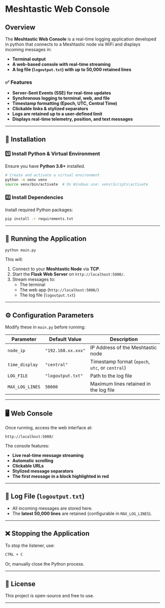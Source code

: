 # Meshtastic Web Console

## Overview
The **Meshtastic Web Console** is a real-time logging application developed in python that connects to a Meshtastic node via WiFi and displays incoming messages in:
- **Terminal output**
- **A web-based console with real-time streaming**
- **A log file (`logoutput.txt`) with up to 50,000 retained lines**

### ✅ Features
- **Server-Sent Events (SSE) for real-time updates**
- **Synchronous logging to terminal, web, and file**
- **Timestamp formatting (Epoch, UTC, Central Time)**
- **Clickable links & stylized separators**
- **Logs are retained up to a user-defined limit**
- **Displays real-time telemetry, position, and text messages**

---

## 🔧 Installation

### **1️⃣ Install Python & Virtual Environment**
Ensure you have **Python 3.8+** installed.

```sh
# Create and activate a virtual environment
python -m venv venv
source venv/bin/activate  # On Windows use: venv\Scripts\activate
```

### **2️⃣ Install Dependencies**
Install required Python packages:
```sh
pip install -r requirements.txt
```

---

## 🚀 Running the Application
```sh
python main.py
```
This will:
1. Connect to your **Meshtastic Node** via **TCP**.
2. Start the **Flask Web Server** on `http://localhost:5000/`.
3. Stream messages to:
   - The terminal
   - The web app (`http://localhost:5000/`)
   - The log file (`logoutput.txt`)

---

## ⚙️ Configuration Parameters
Modify these in `main.py` before running:

| Parameter          | Default Value      | Description |
|-------------------|--------------------|-------------|
| `node_ip`         | `"192.168.xx.xxx"` | IP Address of the Meshtastic node |
| `time_display`    | `"central"`        | Timestamp format (`epoch`, `utc`, or `central`) |
| `LOG_FILE`        | `"logoutput.txt"`  | Path to the log file |
| `MAX_LOG_LINES`   | `50000`            | Maximum lines retained in the log file |

---

## 🖥️ Web Console
Once running, access the web interface at:
```
http://localhost:5000/
```
The console features:
- **Live real-time message streaming**
- **Automatic scrolling**
- **Clickable URLs**
- **Stylized message separators**
- **The first message in a block highlighted in red**

---

## 📄 Log File (`logoutput.txt`)
- All incoming messages are stored here.
- The **latest 50,000 lines** are retained (configurable in `MAX_LOG_LINES`).

---

## ❌ Stopping the Application
To stop the listener, use:
```sh
CTRL + C
```
Or, manually close the Python process.

---

## 📜 License
This project is open-source and free to use.

---

